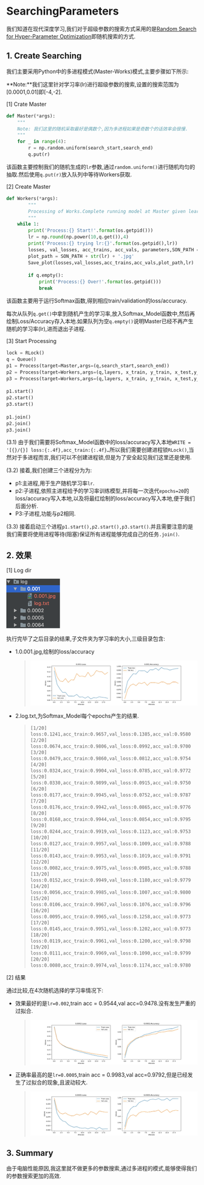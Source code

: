 # SearchingParameters

我们知道在现代深度学习,我们对于超级参数的搜索方式采用的是[Random Search for Hyper-Parameter Optimization](http://www.jmlr.org/papers/volume13/bergstra12a/bergstra12a.pdf)即随机搜索的方式.

## 1. Create Searching

我们主要采用Python中的多进程模式(Master-Works)模式,主要步骤如下所示:

**Note:**我们这里针对学习率(lr)进行超级参数的搜索,设置的搜索范围为[0.0001,0.01]即[-4,-2].

[1] Crate Master

```python
def Master(*args):
    """
    Note: 我们这里的随机采取最好是偶数个,因为多进程如果是奇数个的话效率会很慢.
    """
    for _ in range(4):
        r = np.random.uniform(search_start,search_end)
        q.put(r)
```

该函数主要控制我们的随机生成的```lr```参数,通过```random.uniform()```进行随机均匀的抽取.然后使用```q.put(r)```放入队列中等待Workers获取.

[2] Create Master

```python
def Workers(*args):
		"""
		Processing of Works.Complete running model at Master given learning rate.
		"""
    while 1:
        print('Process:{} Start!'.format(os.getpid()))
        lr = np.round(np.power(10,q.get()),4)
        print('Process:{} trying lr:{}'.format(os.getpid(),lr))
        losses, val_losses, acc_trains, acc_vals, parameters,SON_PATH = Softmax_Model(layers, x_train, y_train, x_test, y_test,lr=lr,epochs=20,beta_1=0.9,beta_2=0.999,batc_size=64,save_path=save_path,lock=lock)
        plot_path = SON_PATH + str(lr) + '.jpg'
        Save_plot(losses,val_losses,acc_trains,acc_vals,plot_path,lr)

        if q.empty():
            print('Process:{} Over!'.format(os.getpid()))
            break
```

该函数主要用于运行Softmax函数,得到相应train/validation的loss/accuracy.

每次从队列```q.get()```中拿到随机产生的学习率,放入Softmax_Model函数中,然后再绘制Loss/Accuracy存入本地.如果队列为空```q.empty()```说明Master已经不再产生随机的学习率(lr),进而退出子进程.

[3] Start Processing

```python
lock = RLock()
q = Queue()
p1 = Process(target=Master,args=(q,search_start,search_end))
p2 = Process(target=Workers,args=(q,layers, x_train, y_train, x_test,y_test,save_path,lock))
p3 = Process(target=Workers,args=(q,layers, x_train, y_train, x_test,y_test,save_path,lock))

p1.start()
p2.start()
p3.start()

p1.join()
p2.join()
p3.join()
```

(3.1) 由于我们需要将Softmax_Model函数中的loss/accuracy写入本地```WRITE = '[{}/{}] loss:{:.4f},acc_train:{:.4f}…```所以我们需要创建进程锁```RLock()```,当然对于多进程而言,我们可以不创建进程锁,但是为了安全起见我们这里还是使用.

(3.2) 接着,我们创建三个进程分为为:

- p1:主进程,用于生产随机学习率```lr```.
- p2:子进程,依照主进程给予的学习率训练模型,并将每一次迭代```epochs=20```的loss/accuracy写入本地,以及将最红绘制的loss/accuracy写入本地,便于我们后面分析.
- P3:子进程,功能与p2相同.

(3.3) 接着启动三个进程```p1.start(),p2.start(),p3.start()```.并且需要注意的是我们需要将使用进程等待(阻塞)保证所有进程能够完成自己的任务```.join()```.



## 2. 效果

[1] Log dir

![](../../../picture/124.png)

执行完毕了之后目录的结果,子文件夹为学习率的大小,三级目录包含:

- 1.0.001.jpg,绘制的loss/accuracy 

  > ![](log/0.001/0.001.jpg)

- 2.log.txt,为Softmax_Model每个epochs产生的结果.

  > ```
  > [1/20] loss:0.1241,acc_train:0.9657,val_loss:0.1385,acc_val:0.9580
  > [2/20] loss:0.0674,acc_train:0.9806,val_loss:0.0992,acc_val:0.9700
  > [3/20] loss:0.0479,acc_train:0.9860,val_loss:0.0812,acc_val:0.9754
  > [4/20] loss:0.0324,acc_train:0.9904,val_loss:0.0785,acc_val:0.9772
  > [5/20] loss:0.0330,acc_train:0.9899,val_loss:0.0915,acc_val:0.9750
  > [6/20] loss:0.0177,acc_train:0.9945,val_loss:0.0752,acc_val:0.9787
  > [7/20] loss:0.0176,acc_train:0.9942,val_loss:0.0865,acc_val:0.9776
  > [8/20] loss:0.0168,acc_train:0.9944,val_loss:0.0854,acc_val:0.9795
  > [9/20] loss:0.0244,acc_train:0.9919,val_loss:0.1123,acc_val:0.9753
  > [10/20] loss:0.0127,acc_train:0.9957,val_loss:0.1009,acc_val:0.9788
  > [11/20] loss:0.0143,acc_train:0.9953,val_loss:0.1019,acc_val:0.9791
  > [12/20] loss:0.0082,acc_train:0.9975,val_loss:0.0985,acc_val:0.9788
  > [13/20] loss:0.0152,acc_train:0.9949,val_loss:0.1180,acc_val:0.9779
  > [14/20] loss:0.0056,acc_train:0.9985,val_loss:0.1007,acc_val:0.9800
  > [15/20] loss:0.0106,acc_train:0.9967,val_loss:0.1076,acc_val:0.9796
  > [16/20] loss:0.0095,acc_train:0.9965,val_loss:0.1258,acc_val:0.9773
  > [17/20] loss:0.0145,acc_train:0.9951,val_loss:0.1202,acc_val:0.9773
  > [18/20] loss:0.0119,acc_train:0.9961,val_loss:0.1200,acc_val:0.9798
  > [19/20] loss:0.0111,acc_train:0.9969,val_loss:0.1090,acc_val:0.9799
  > [20/20] loss:0.0080,acc_train:0.9974,val_loss:0.1174,acc_val:0.9780
  > ```

[2] 结果

通过比较,在4次随机选择的学习率情况下:

- 效果最好的是```lr=0.002```,train acc = 0.9544,val acc=0.9478.没有发生严重的过拟合.

  > ![](log/0.0002/0.0002.jpg)

- 正确率最高的是```lr=0.0005```,train acc = 0.9983,val acc=0.9792,但是已经发生了过拟合的现象,且波动较大.

  >![](log/0.0005/0.0005.jpg)



## 3. Summary

由于电脑性能原因,我这里就不做更多的参数搜索,通过多进程的模式,能够使得我们的参数搜索更加的高效.

